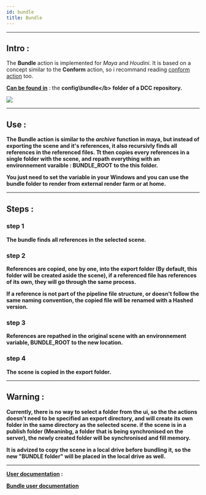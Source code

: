 ```yaml
---
id: bundle
title: Bundle
---
```


___

## Intro :

The **Bundle** action is implemented for *Maya* and *Houdini*. It is based on a concept similar to the **Conform** action, so i recommand reading [conform action](.\conform.md) too.


<u><b>Can be found in</b></u> : the <b>config\bundle\</b> folder of a DCC repository.

![](/img/bundle_location.png)

___

## Use :

The **Bundle** action is similar to the *archive* function in maya, but instead of exporting the scene and it's references, it also **recursivly** finds all references in the referenced files. Tt then copies every references in a single folder with the scene, and repath everything with an environnement varaible : **BUNDLE_ROOT** to the this folder.

You just need to set the variable in your Windows and you can use the bundle folder to render from external render farm or at home.

___
## Steps :

### step 1 
The bundle finds all references in the selected scene.

### step 2 

References are copied, one by one, into the export folder (By default, this folder will be created aside the scene), if a referenced file has references of its own, they will go through the same process.

If a reference is not part of the pipeline file structure, or doesn't follow the same naming convention, the copied file will be renamed with a **Hashed** version.


### step 3  
References are repathed in the original scene with an environnement variable, **BUNDLE_ROOT** to the new location.
 
### step 4
The scene is copied in the export folder.


___
## Warning :

Currently, there is no way to select a folder from the ui, so the the actions doesn't need to be specified an export directory, and will create its own folder in the same directory as the selected scene. if the scene is in a **publish** folder (Meaninbg, a folder that is being synchronised on the server), the newly created folder will be synchronised and fill memory.

It is advized to copy the scene in a local drive before bundling it, so the new "BUNDLE folder" will be placed in the local drive as well.

___

<u><b>User documentation</b></u> : 

[Bundle user documentation](../../../user/action.md)

